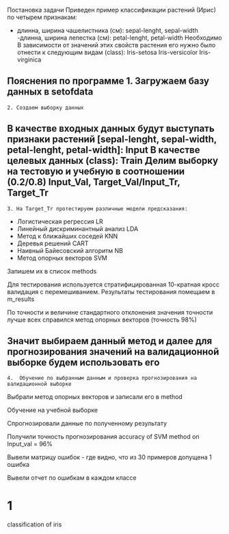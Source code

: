 Постановка задачи
Приведен пример классификации растений (Ирис) по четырем признакам:
- длинна, ширина чашелистника (см):  sepal-lenght, sepal-width
-длинна, ширина лепестка (см): petal-lenght, petal-width
Необходимо
В зависимости от значений этих свойств растения его нужно было отнести к следующим видам (class):
Iris-setosa
Iris-versicolor
Iris-virginica

Пояснения по программе
	1.  Загружаем базу данных в setofdata
--------------------------------------------------------------
	2. Создаем выборку данных
В качестве входных данных будут выступать признаки растений [sepal-lenght, sepal-width, petal-lenght, petal-width]: Input
В качестве целевых данных (class): Train
Делим выборку на тестовую и учебную в соотношении (0.2/0.8) 
Input_Val, Target_Val/Input_Tr, Target_Tr
--------------------------------------------------------------
	3. На Target_Tr протестируем различные модели предсказания:
- Логистическая регрессия LR
- Линейный дискриминантный анализ LDA
- Метод к ближайших соседей KNN
- Деревья решений CART
- Наивный Байесовский алгоритм NB
- Метод опорных векторов SVM

Запишем их в список methods

Для тестирования используется стратифицированная 10-кратная кросс валидация с перемешиванием. Результаты тестирования помещаем в m_results

По точности и величине стандартного отклонения значения точности лучше всех справился метод опорных векторов (точность 98%)

Значит выбираем данный метод и далее для прогнозирования значений на валидационной выборке будем использовать его
--------------------------------------------------------------
	4.  Обучение по выбранным данным и проверка прогнозирования на валидационной выборке

Выбрали метод опорных векторов  и записали его в method

Обучение на учебной выборке

Спрогнозировали данные по полученному результату

Получили точность прогнозирования accuracy of SVM method on Input_val = 96%

Вывели матрицу ошибок - где видно, что из 30 примеров допущена 1 ошибка

Вывели отчет по ошибкам в каждом классе

# 1
classification of iris
